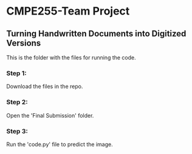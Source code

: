 # CMPE255-Team Project
## Turning Handwritten Documents into Digitized Versions

This is the folder with the files for running the code.

### Step 1:
Download the files in the repo.
### Step 2:
Open the 'Final Submission' folder.
### Step 3:
Run the 'code.py' file to predict the image.
